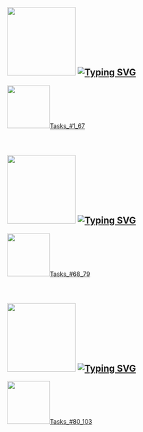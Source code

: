 ﻿<h2> <img src="https://i.giphy.com/media/v1.Y2lkPTc5MGI3NjExenNrbjdva3c4ZHdvaWw4dzB1dmt1ZWI2eWg0ZHFhb2IwcW93cm5laCZlcD12MV9pbnRlcm5hbF9naWZfYnlfaWQmY3Q9cw/iOFSGSk5W7GoDUo92p/giphy.gif" width="160px"/>  <a href="https://git.io/typing-svg"><img src="https://readme-typing-svg.herokuapp.com?font=Abril+Fatface&size=30&pause=100&color=000000&background=E17F0439&vCenter=true&width=280&height=40&lines=Solving_Osnovy_JS" alt="Typing SVG" /></h2>

<p>
  <img src="https://i.giphy.com/media/v1.Y2lkPTc5MGI3NjExYXJrNGRhNjd6N3JyMWJwMXA3cTVmczQzNWl4cHNhc294MDVzNnE1ZSZlcD12MV9pbnRlcm5hbF9naWZfYnlfaWQmY3Q9Zw/10U8Jinlgva6Y/giphy.gif" width="100px"/><a href="https://github.com/yaroslavagrebeneva/yasya_JS_tasks/tree/main/%D0%9E%D1%81%D0%BD%D0%BE%D0%B2%D1%8B">Tasks_#1_67</a>
</p>


﻿<h2> <img src="https://i.giphy.com/media/v1.Y2lkPTc5MGI3NjExenNrbjdva3c4ZHdvaWw4dzB1dmt1ZWI2eWg0ZHFhb2IwcW93cm5laCZlcD12MV9pbnRlcm5hbF9naWZfYnlfaWQmY3Q9cw/iOFSGSk5W7GoDUo92p/giphy.gif" width="160px"/>  <a href="https://git.io/typing-svg"><img src="https://readme-typing-svg.herokuapp.com?font=Abril+Fatface&size=30&pause=100&color=000000&background=E17F0439&vCenter=true&width=280&height=40&lines=Solving_Massiv_JS" alt="Typing SVG" /></h2>

<p>
  <img src="https://i.giphy.com/media/v1.Y2lkPTc5MGI3NjExYXJrNGRhNjd6N3JyMWJwMXA3cTVmczQzNWl4cHNhc294MDVzNnE1ZSZlcD12MV9pbnRlcm5hbF9naWZfYnlfaWQmY3Q9Zw/10U8Jinlgva6Y/giphy.gif" width="100px"/><a href="https://github.com/yaroslavagrebeneva/yasya_JS_tasks/tree/main/Массивы">Tasks_#68_79</a>
</p>

﻿<h2> <img src="https://i.giphy.com/media/v1.Y2lkPTc5MGI3NjExenNrbjdva3c4ZHdvaWw4dzB1dmt1ZWI2eWg0ZHFhb2IwcW93cm5laCZlcD12MV9pbnRlcm5hbF9naWZfYnlfaWQmY3Q9cw/iOFSGSk5W7GoDUo92p/giphy.gif" width="160px"/>  <a href="https://git.io/typing-svg"><img src="https://readme-typing-svg.herokuapp.com?font=Abril+Fatface&size=30&pause=100&color=000000&background=E17F0439&vCenter=true&width=280&height=40&lines=Solving_Objects_JS" alt="Typing SVG" /></h2>

<p>
  <img src="https://i.giphy.com/media/v1.Y2lkPTc5MGI3NjExYXJrNGRhNjd6N3JyMWJwMXA3cTVmczQzNWl4cHNhc294MDVzNnE1ZSZlcD12MV9pbnRlcm5hbF9naWZfYnlfaWQmY3Q9Zw/10U8Jinlgva6Y/giphy.gif" width="100px"/><a href="https://github.com/yaroslavagrebeneva/yasya_JS_tasks/tree/main/Объекты">Tasks_#80_103</a>
</p>

